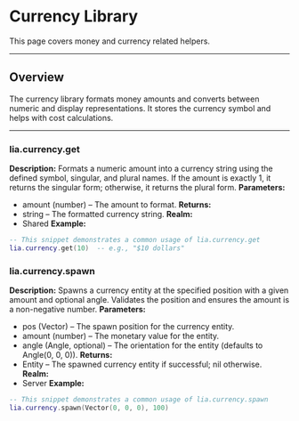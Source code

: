 # Currency Library

This page covers money and currency related helpers.

---

## Overview

The currency library formats money amounts and converts between numeric and display representations. It stores the currency symbol and helps with cost calculations.

---

### lia.currency.get

    
**Description:**
Formats a numeric amount into a currency string using the defined symbol,
singular, and plural names. If the amount is exactly 1, it returns the singular
form; otherwise, it returns the plural form.
**Parameters:**
* amount (number) – The amount to format.
**Returns:**
* string – The formatted currency string.
**Realm:**
* Shared
**Example:**
```lua
-- This snippet demonstrates a common usage of lia.currency.get
lia.currency.get(10)  -- e.g., "$10 dollars"
```

### lia.currency.spawn

    
**Description:**
Spawns a currency entity at the specified position with a given amount and optional angle.
Validates the position and ensures the amount is a non-negative number.
**Parameters:**
* pos (Vector) – The spawn position for the currency entity.
* amount (number) – The monetary value for the entity.
* angle (Angle, optional) – The orientation for the entity (defaults to Angle(0, 0, 0)).
**Returns:**
* Entity – The spawned currency entity if successful; nil otherwise.
**Realm:**
* Server
**Example:**
```lua
-- This snippet demonstrates a common usage of lia.currency.spawn
lia.currency.spawn(Vector(0, 0, 0), 100)
```
